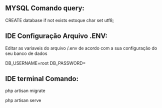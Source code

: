 

## MYSQL Comando query:

CREATE database if not exists estoque char set utf8;


## IDE Configuração Arquivo .ENV:

Editar as variaveis do arquivo /.env de acordo com a sua configuração do seu banco de dados

DB_USERNAME=root
DB_PASSWORD=


## IDE terminal Comando:  

php artisan migrate

php artisan serve





